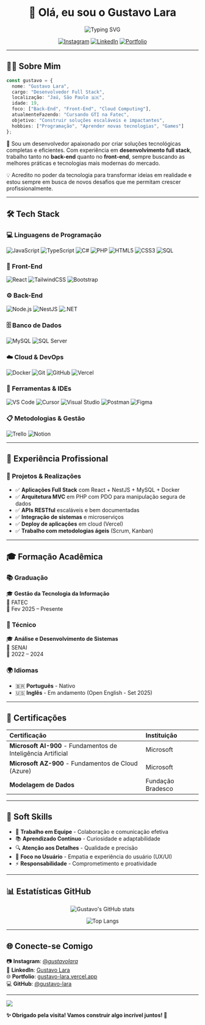 <div align="center">

# 👋 Olá, eu sou o Gustavo Lara

<img src="https://readme-typing-svg.herokuapp.com?font=Fira+Code&size=32&duration=2800&pause=2000&color=A855F7&center=true&vCenter=true&width=600&lines=Desenvolvedor+Full+Stack;Apaixonado+por+Tecnologia;Sempre+Aprendendo!" alt="Typing SVG" />

[![Instagram](https://img.shields.io/badge/-Instagram-E4405F?style=for-the-badge&logo=instagram&logoColor=white)](https://www.instagram.com/_gustavolara_/)
[![LinkedIn](https://img.shields.io/badge/-LinkedIn-0077B5?style=for-the-badge&logo=linkedin&logoColor=white)](https://www.linkedin.com/in/gustavo-lara-26102006www)
[![Portfolio](https://img.shields.io/badge/-Portfolio-000000?style=for-the-badge&logo=vercel&logoColor=white)](https://gustavo-lara.vercel.app/)

</div>

---

## 👨‍💻 Sobre Mim

```typescript
const gustavo = {
  nome: "Gustavo Lara",
  cargo: "Desenvolvedor Full Stack",
  localização: "Jaú, São Paulo 🇧🇷",
  idade: 19,
  foco: ["Back-End", "Front-End", "Cloud Computing"],
  atualmenteFazendo: "Cursando GTI na Fatec",
  objetivo: "Construir soluções escaláveis e impactantes",
  hobbies: ["Programação", "Aprender novas tecnologias", "Games"]
};
```

🚀 Sou um desenvolvedor apaixonado por criar soluções tecnológicas completas e eficientes. Com experiência em **desenvolvimento full stack**, trabalho tanto no **back-end** quanto no **front-end**, sempre buscando as melhores práticas e tecnologias mais modernas do mercado.

💡 Acredito no poder da tecnologia para transformar ideias em realidade e estou sempre em busca de novos desafios que me permitam crescer profissionalmente.

---

## 🛠️ Tech Stack

### 💻 Linguagens de Programação

![JavaScript](https://img.shields.io/badge/-JavaScript-F7DF1E?style=for-the-badge&logo=javascript&logoColor=black)
![TypeScript](https://img.shields.io/badge/-TypeScript-3178C6?style=for-the-badge&logo=typescript&logoColor=white)
![C#](https://img.shields.io/badge/-C%23-239120?style=for-the-badge&logo=c-sharp&logoColor=white)
![PHP](https://img.shields.io/badge/-PHP-777BB4?style=for-the-badge&logo=php&logoColor=white)
![HTML5](https://img.shields.io/badge/-HTML5-E34F26?style=for-the-badge&logo=html5&logoColor=white)
![CSS3](https://img.shields.io/badge/-CSS3-1572B6?style=for-the-badge&logo=css3&logoColor=white)
![SQL](https://img.shields.io/badge/-SQL-4479A1?style=for-the-badge&logo=mysql&logoColor=white)

### 🎨 Front-End

![React](https://img.shields.io/badge/-React-61DAFB?style=for-the-badge&logo=react&logoColor=black)
![TailwindCSS](https://img.shields.io/badge/-TailwindCSS-06B6D4?style=for-the-badge&logo=tailwind-css&logoColor=white)
![Bootstrap](https://img.shields.io/badge/-Bootstrap-7952B3?style=for-the-badge&logo=bootstrap&logoColor=white)

### ⚙️ Back-End

![Node.js](https://img.shields.io/badge/-Node.js-339933?style=for-the-badge&logo=node.js&logoColor=white)
![NestJS](https://img.shields.io/badge/-NestJS-E0234E?style=for-the-badge&logo=nestjs&logoColor=white)
![.NET](https://img.shields.io/badge/-.NET-512BD4?style=for-the-badge&logo=.net&logoColor=white)

### 🗄️ Banco de Dados

![MySQL](https://img.shields.io/badge/-MySQL-4479A1?style=for-the-badge&logo=mysql&logoColor=white)
![SQL Server](https://img.shields.io/badge/-SQL_Server-CC2927?style=for-the-badge&logo=microsoft-sql-server&logoColor=white)

### ☁️ Cloud & DevOps

![Docker](https://img.shields.io/badge/-Docker-2496ED?style=for-the-badge&logo=docker&logoColor=white)
![Git](https://img.shields.io/badge/-Git-F05032?style=for-the-badge&logo=git&logoColor=white)
![GitHub](https://img.shields.io/badge/-GitHub-181717?style=for-the-badge&logo=github&logoColor=white)
![Vercel](https://img.shields.io/badge/-Vercel-000000?style=for-the-badge&logo=vercel&logoColor=white)

### 🔧 Ferramentas & IDEs

![VS Code](https://img.shields.io/badge/-VS_Code-007ACC?style=for-the-badge&logo=visual-studio-code&logoColor=white)
![Cursor](https://img.shields.io/badge/-Cursor-000000?style=for-the-badge&logo=data:image/svg+xml;base64,PHN2ZyB3aWR0aD0iMjQiIGhlaWdodD0iMjQiIHZpZXdCb3g9IjAgMCAyNCAyNCIgZmlsbD0ibm9uZSIgeG1sbnM9Imh0dHA6Ly93d3cudzMub3JnLzIwMDAvc3ZnIj4KPHBhdGggZD0iTTEyIDJMMiAxMkwxMiAyMkwyMiAxMkwxMiAyWiIgZmlsbD0id2hpdGUiLz4KPC9zdmc+&logoColor=white)
![Visual Studio](https://img.shields.io/badge/-Visual_Studio-5C2D91?style=for-the-badge&logo=visual-studio&logoColor=white)
![Postman](https://img.shields.io/badge/-Postman-FF6C37?style=for-the-badge&logo=postman&logoColor=white)
![Figma](https://img.shields.io/badge/-Figma-F24E1E?style=for-the-badge&logo=figma&logoColor=white)

### 📋 Metodologias & Gestão

![Trello](https://img.shields.io/badge/-Trello-0052CC?style=for-the-badge&logo=trello&logoColor=white)
![Notion](https://img.shields.io/badge/-Notion-000000?style=for-the-badge&logo=notion&logoColor=white)

---

## 💼 Experiência Profissional

### 🚀 Projetos & Realizações

- ✅ **Aplicações Full Stack** com React + NestJS + MySQL + Docker
- ✅ **Arquitetura MVC** em PHP com PDO para manipulação segura de dados
- ✅ **APIs RESTful** escaláveis e bem documentadas
- ✅ **Integração de sistemas** e microserviços
- ✅ **Deploy de aplicações** em cloud (Vercel)
- ✅ **Trabalho com metodologias ágeis** (Scrum, Kanban)

---

## 🎓 Formação Acadêmica

### 📚 Graduação
🎓 **Gestão da Tecnologia da Informação**  
📍 FATEC  
📅 Fev 2025 – Presente

### 🔧 Técnico
🎓 **Análise e Desenvolvimento de Sistemas**  
📍 SENAI  
📅 2022 – 2024

### 🌍 Idiomas
- 🇧🇷 **Português** - Nativo
- 🇺🇸 **Inglês** - Em andamento (Open English - Set 2025)

---

## 📜 Certificações

| Certificação | Instituição |
|:---|:---|
| **Microsoft AI-900** - Fundamentos de Inteligência Artificial | Microsoft |
| **Microsoft AZ-900** - Fundamentos de Cloud (Azure) | Microsoft |
| **Modelagem de Dados** | Fundação Bradesco |

---

## 💪 Soft Skills

- 🤝 **Trabalho em Equipe** - Colaboração e comunicação efetiva
- 📚 **Aprendizado Contínuo** - Curiosidade e adaptabilidade
- 🔍 **Atenção aos Detalhes** - Qualidade e precisão
- 👤 **Foco no Usuário** - Empatia e experiência do usuário (UX/UI)
- ⚡ **Responsabilidade** - Comprometimento e proatividade

---

## 📊 Estatísticas GitHub

<div align="center">

![Gustavo's GitHub stats](https://github-readme-stats.vercel.app/api?username=gustavo-lara&show_icons=true&theme=tokyonight&include_all_commits=true&count_private=true)

![Top Langs](https://github-readme-stats.vercel.app/api/top-langs/?username=gustavo-lara&layout=compact&langs_count=8&theme=tokyonight)

</div>

---

## 🌐 Conecte-se Comigo

📷 **Instagram**: [@_gustavolara_](https://www.instagram.com/_gustavolara_/)  
💼 **LinkedIn**: [Gustavo Lara](https://www.linkedin.com/in/gustavo-lara-2950a32b3/)  
🌐 **Portfolio**: [gustavo-lara.vercel.app](https://gustavo-lara.vercel.app/)  
💻 **GitHub**: [@gustavo-lara](https://github.com/gustavo-lara)

---

<img src="https://capsule-render.vercel.app/api?type=waving&color=gradient&height=100&section=footer"/>

**✨ Obrigado pela visita! Vamos construir algo incrível juntos! 🚀**

</div>
